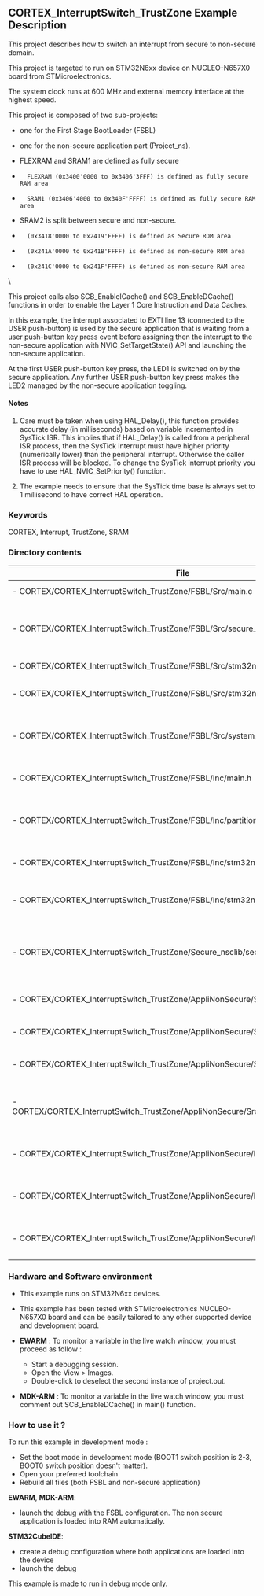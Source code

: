## <b>CORTEX_InterruptSwitch_TrustZone Example Description</b>

This project describes how to switch an interrupt from secure to non-secure domain.

This project is targeted to run on STM32N6xx device on NUCLEO-N657X0 board from STMicroelectronics.

The system clock runs at 600 MHz and external memory interface at the highest speed.

This project is composed of two sub-projects:

- one for the First Stage BootLoader (FSBL)
- one for the non-secure application part (Project_ns).


- FLEXRAM and SRAM1 are defined as fully secure
-       FLEXRAM (0x3400'0000 to 0x3406'3FFF) is defined as fully secure RAM area
-       SRAM1 (0x3406'4000 to 0x340F'FFFF) is defined as fully secure RAM area

- SRAM2 is split between secure and non-secure.
-       (0x3418'0000 to 0x2419'FFFF) is defined as Secure ROM area
-       (0x241A'0000 to 0x241B'FFFF) is defined as non-secure ROM area
-       (0x241C'0000 to 0x241F'FFFF) is defined as non-secure RAM area

\

This project calls also SCB_EnableICache() and SCB_EnableDCache() functions in order to enable
the Layer 1 Core Instruction and Data Caches.

In this example, the interrupt associated to EXTI line 13 (connected to
the USER push-button) is used by the secure application that is waiting from a user push-button
key press event before assigning then the interrupt to the non-secure application with
NVIC_SetTargetState() API and launching the non-secure application.

At the first USER push-button key press, the LED1 is switched on by the secure application.
Any further USER push-button key press makes the LED2 managed by the non-secure application toggling.

#### <b>Notes</b>

 1. Care must be taken when using HAL_Delay(), this function provides accurate delay (in milliseconds)
    based on variable incremented in SysTick ISR. This implies that if HAL_Delay() is called from
    a peripheral ISR process, then the SysTick interrupt must have higher priority (numerically lower)
    than the peripheral interrupt. Otherwise the caller ISR process will be blocked.
    To change the SysTick interrupt priority you have to use HAL_NVIC_SetPriority() function.

 2. The example needs to ensure that the SysTick time base is always set to 1 millisecond
    to have correct HAL operation.


### <b>Keywords</b>

CORTEX, Interrupt, TrustZone, SRAM

### <b>Directory contents</b>

File | Description
 --- | ---
  - CORTEX/CORTEX_InterruptSwitch_TrustZone/FSBL/Src/main.c                           | Secure Main program
  - CORTEX/CORTEX_InterruptSwitch_TrustZone/FSBL/Src/secure_nsc.c                     | Secure Non-Secure Callable (NSC) module
  - CORTEX/CORTEX_InterruptSwitch_TrustZone/FSBL/Src/stm32n6xx_hal_msp.c              | Secure HAL MSP module
  - CORTEX/CORTEX_InterruptSwitch_TrustZone/FSBL/Src/stm32n6xx_it.c                   | Secure Interrupt handlers
  - CORTEX/CORTEX_InterruptSwitch_TrustZone/FSBL/Src/system_stm32n6xx_s.c             | Secure STM32N6xx system clock configuration file
  - CORTEX/CORTEX_InterruptSwitch_TrustZone/FSBL/Inc/main.h                           | Secure Main program header file
  - CORTEX/CORTEX_InterruptSwitch_TrustZone/FSBL/Inc/partition_stm32n6xx.h            | STM32N6 Device System Configuration file
  - CORTEX/CORTEX_InterruptSwitch_TrustZone/FSBL/Inc/stm32n6xx_hal_conf.h             | Secure HAL Configuration file
  - CORTEX/CORTEX_InterruptSwitch_TrustZone/FSBL/Inc/stm32n6xx_it.h                   | Secure Interrupt handlers header file
  - CORTEX/CORTEX_InterruptSwitch_TrustZone/Secure_nsclib/secure_nsc.h                | Secure Non-Secure Callable (NSC) module header file
  - CORTEX/CORTEX_InterruptSwitch_TrustZone/AppliNonSecure/Src/main.c                 | Non-secure Main program
  - CORTEX/CORTEX_InterruptSwitch_TrustZone/AppliNonSecure/Src/stm32n6xx_hal_msp.c    | Non-secure HAL MSP module
  - CORTEX/CORTEX_InterruptSwitch_TrustZone/AppliNonSecure/Src/stm32n6xx_it.c         | Non-secure Interrupt handlers
  - CORTEX/CORTEX_InterruptSwitch_TrustZone/AppliNonSecure/Src/system_stm32n6xx_ns.c  | Non-secure STM32N6xx system clock configuration file
  - CORTEX/CORTEX_InterruptSwitch_TrustZone/AppliNonSecure/Inc/main.h                 | Non-secure Main program header file
  - CORTEX/CORTEX_InterruptSwitch_TrustZone/AppliNonSecure/Inc/stm32n6xx_hal_conf.h   | Non-secure HAL Configuration file
  - CORTEX/CORTEX_InterruptSwitch_TrustZone/AppliNonSecure/Inc/stm32n6xx_it.h         | Non-secure Interrupt handlers header file

### <b>Hardware and Software environment</b>

  - This example runs on STM32N6xx devices.

  - This example has been tested with STMicroelectronics NUCLEO-N657X0
    board and can be easily tailored to any other supported device
    and development board.

  - **EWARM** : To monitor a variable in the live watch window, you must proceed as follow :
    - Start a debugging session.
    - Open the View > Images.
    - Double-click to deselect the second instance of project.out.

  - **MDK-ARM** : To monitor a variable in the live watch window, you must comment out SCB_EnableDCache() in main() function.

### <b>How to use it ?</b>

To run this example in development mode :

 - Set the boot mode in development mode (BOOT1 switch position is 2-3, BOOT0 switch position doesn't matter).
 - Open your preferred toolchain
 - Rebuild all files (both FSBL and non-secure application)

**EWARM**, **MDK-ARM**:

 - launch the debug with the FSBL configuration. The non secure application is loaded into RAM automatically.

**STM32CubeIDE**:

 - create a debug configuration where both applications are loaded into the device
 - launch the debug


This example is made to run in debug mode only.
